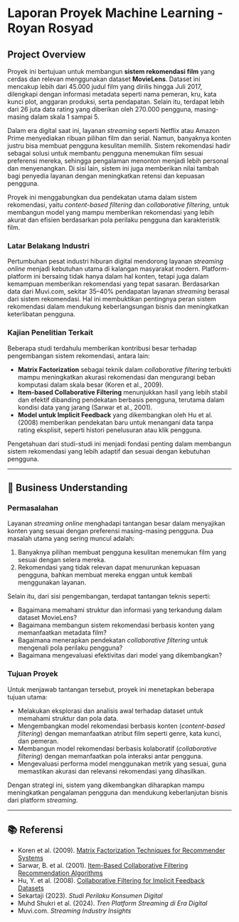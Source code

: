 # **Laporan Proyek Machine Learning - Royan Rosyad**

## Project Overview

Proyek ini bertujuan untuk membangun **sistem rekomendasi film** yang cerdas dan relevan menggunakan dataset **MovieLens**. Dataset ini mencakup lebih dari 45.000 judul film yang dirilis hingga Juli 2017, dilengkapi dengan informasi metadata seperti nama pemeran, kru, kata kunci plot, anggaran produksi, serta pendapatan. Selain itu, terdapat lebih dari 26 juta data rating yang diberikan oleh 270.000 pengguna, masing-masing dalam skala 1 sampai 5.

Dalam era digital saat ini, layanan *streaming* seperti Netflix atau Amazon Prime menyediakan ribuan pilihan film dan serial. Namun, banyaknya konten justru bisa membuat pengguna kesulitan memilih. Sistem rekomendasi hadir sebagai solusi untuk membantu pengguna menemukan film sesuai preferensi mereka, sehingga pengalaman menonton menjadi lebih personal dan menyenangkan. Di sisi lain, sistem ini juga memberikan nilai tambah bagi penyedia layanan dengan meningkatkan retensi dan kepuasan pengguna.

Proyek ini menggabungkan dua pendekatan utama dalam sistem rekomendasi, yaitu *content-based filtering* dan *collaborative filtering*, untuk membangun model yang mampu memberikan rekomendasi yang lebih akurat dan efisien berdasarkan pola perilaku pengguna dan karakteristik film.

### Latar Belakang Industri

Pertumbuhan pesat industri hiburan digital mendorong layanan *streaming online* menjadi kebutuhan utama di kalangan masyarakat modern. Platform-platform ini bersaing tidak hanya dalam hal konten, tetapi juga dalam kemampuan memberikan rekomendasi yang tepat sasaran. Berdasarkan data dari Muvi.com, sekitar 35–40% pendapatan layanan *streaming* berasal dari sistem rekomendasi. Hal ini membuktikan pentingnya peran sistem rekomendasi dalam mendukung keberlangsungan bisnis dan meningkatkan keterlibatan pengguna.

### Kajian Penelitian Terkait

Beberapa studi terdahulu memberikan kontribusi besar terhadap pengembangan sistem rekomendasi, antara lain:

- **Matrix Factorization** sebagai teknik dalam *collaborative filtering* terbukti mampu meningkatkan akurasi rekomendasi dan mengurangi beban komputasi dalam skala besar (Koren et al., 2009).
- **Item-based Collaborative Filtering** menunjukkan hasil yang lebih stabil dan efektif dibanding pendekatan berbasis pengguna, terutama dalam kondisi data yang jarang (Sarwar et al., 2001).
- **Model untuk Implicit Feedback** yang dikembangkan oleh Hu et al. (2008) memberikan pendekatan baru untuk menangani data tanpa rating eksplisit, seperti histori penelusuran atau klik pengguna.

Pengetahuan dari studi-studi ini menjadi fondasi penting dalam membangun sistem rekomendasi yang lebih adaptif dan sesuai dengan kebutuhan pengguna.

---

## 🎯 Business Understanding

### Permasalahan

Layanan *streaming online* menghadapi tantangan besar dalam menyajikan konten yang sesuai dengan preferensi masing-masing pengguna. Dua masalah utama yang sering muncul adalah:

1. Banyaknya pilihan membuat pengguna kesulitan menemukan film yang sesuai dengan selera mereka.
2. Rekomendasi yang tidak relevan dapat menurunkan kepuasan pengguna, bahkan membuat mereka enggan untuk kembali menggunakan layanan.

Selain itu, dari sisi pengembangan, terdapat tantangan teknis seperti:

- Bagaimana memahami struktur dan informasi yang terkandung dalam dataset MovieLens?
- Bagaimana membangun sistem rekomendasi berbasis konten yang memanfaatkan metadata film?
- Bagaimana menerapkan pendekatan *collaborative filtering* untuk mengenali pola perilaku pengguna?
- Bagaimana mengevaluasi efektivitas dari model yang dikembangkan?

### Tujuan Proyek

Untuk menjawab tantangan tersebut, proyek ini menetapkan beberapa tujuan utama:

- Melakukan eksplorasi dan analisis awal terhadap dataset untuk memahami struktur dan pola data.
- Mengembangkan model rekomendasi berbasis konten (*content-based filtering*) dengan memanfaatkan atribut film seperti genre, kata kunci, dan pemeran.
- Membangun model rekomendasi berbasis kolaboratif (*collaborative filtering*) dengan memanfaatkan pola interaksi antar pengguna.
- Mengevaluasi performa model menggunakan metrik yang sesuai, guna memastikan akurasi dan relevansi rekomendasi yang dihasilkan.

Dengan strategi ini, sistem yang dikembangkan diharapkan mampu meningkatkan pengalaman pengguna dan mendukung keberlanjutan bisnis dari platform *streaming*.

---

## 📚 Referensi

- Koren et al. (2009). [Matrix Factorization Techniques for Recommender Systems](https://datajobs.com/data-science-repo/Recommender-Systems-%5BNetflix%5D.pdf)
- Sarwar, B. et al. (2001). [Item-Based Collaborative Filtering Recommendation Algorithms](https://www.researchgate.net/publication/2369002_Item-based_Collaborative_Filtering_Recommendation_Algorithms)
- Hu, Y. et al. (2008). [Collaborative Filtering for Implicit Feedback Datasets](https://ieeexplore.ieee.org/document/4781121)
- Sekartaji (2023). *Studi Perilaku Konsumen Digital*
- Muhd Shukri et al. (2024). *Tren Platform Streaming di Era Digital*
- Muvi.com. *Streaming Industry Insights*

